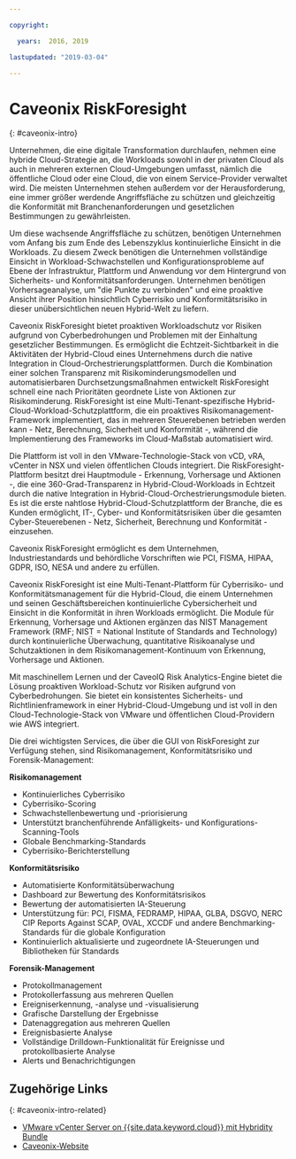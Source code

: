```yaml
---

copyright:

  years:  2016, 2019

lastupdated: "2019-03-04"

---
```


# Caveonix RiskForesight
{: #caveonix-intro}

Unternehmen, die eine digitale Transformation durchlaufen, nehmen eine hybride Cloud-Strategie an, die Workloads sowohl in der privaten Cloud als auch in mehreren externen Cloud-Umgebungen umfasst, nämlich die öffentliche Cloud oder eine Cloud, die von einem Service-Provider verwaltet wird. Die meisten Unternehmen stehen außerdem vor der Herausforderung, eine immer größer werdende Angriffsfläche zu schützen und gleichzeitig die Konformität mit Branchenanforderungen und gesetzlichen Bestimmungen zu gewährleisten.

Um diese wachsende Angriffsfläche zu schützen, benötigen Unternehmen vom Anfang bis zum Ende des Lebenszyklus kontinuierliche Einsicht in die Workloads. Zu diesem Zweck benötigen die Unternehmen vollständige Einsicht in Workload-Schwachstellen und Konfigurationsprobleme auf Ebene der Infrastruktur, Plattform und Anwendung vor dem Hintergrund von Sicherheits- und Konformitätsanforderungen. Unternehmen benötigen Vorhersageanalyse, um "die Punkte zu verbinden" und eine proaktive Ansicht ihrer Position hinsichtlich Cyberrisiko und Konformitätsrisiko in dieser unübersichtlichen neuen Hybrid-Welt zu liefern.

Caveonix RiskForesight bietet proaktiven Workloadschutz vor Risiken aufgrund von Cyberbedrohungen und Problemen mit der Einhaltung gesetzlicher Bestimmungen. Es ermöglicht die Echtzeit-Sichtbarkeit in die Aktivitäten der Hybrid-Cloud eines Unternehmens durch die native Integration in Cloud-Orchestrierungsplattformen. Durch die Kombination einer solchen Transparenz mit Risikominderungsmodellen und automatisierbaren Durchsetzungsmaßnahmen entwickelt RiskForesight schnell eine nach Prioritäten geordnete Liste von Aktionen zur Risikominderung. RiskForesight ist eine Multi-Tenant-spezifische Hybrid-Cloud-Workload-Schutzplattform, die ein proaktives Risikomanagement-Framework implementiert, das in mehreren Steuerebenen betrieben werden kann - Netz, Berechnung, Sicherheit und Konformität -, während die Implementierung des Frameworks im Cloud-Maßstab automatisiert wird.

Die Plattform ist voll in den VMware-Technologie-Stack von vCD, vRA, vCenter in NSX und vielen öffentlichen Clouds integriert. Die RiskForesight-Plattform besitzt drei Hauptmodule - Erkennung, Vorhersage und Aktionen -, die eine 360-Grad-Transparenz in Hybrid-Cloud-Workloads in Echtzeit durch die native Integration in Hybrid-Cloud-Orchestrierungsmodule bieten. Es ist die erste nahtlose Hybrid-Cloud-Schutzplattform der Branche, die es Kunden ermöglicht, IT-, Cyber- und Konformitätsrisiken über die gesamten Cyber-Steuerebenen - Netz, Sicherheit, Berechnung und Konformität - einzusehen.

Caveonix RiskForesight ermöglicht es dem Unternehmen, Industriestandards und behördliche Vorschriften wie PCI, FISMA, HIPAA, GDPR, ISO, NESA und andere zu erfüllen.

Caveonix RiskForesight ist eine Multi-Tenant-Plattform für Cyberrisiko- und Konformitätsmanagement für die Hybrid-Cloud, die einem Unternehmen und seinen Geschäftsbereichen kontinuierliche Cybersicherheit und Einsicht in die Konformität in ihren Workloads ermöglicht. Die Module für Erkennung, Vorhersage und Aktionen ergänzen das NIST Management Framework (RMF; NIST = National Institute of Standards and Technology) durch kontinuierliche Überwachung, quantitative Risikoanalyse und Schutzaktionen in dem Risikomanagement-Kontinuum von Erkennung, Vorhersage und Aktionen.

Mit maschinellem Lernen und der CaveoIQ Risk Analytics-Engine bietet die Lösung proaktiven Workload-Schutz vor Risiken aufgrund von Cyberbedrohungen. Sie bietet ein konsistentes Sicherheits- und Richtlinienframework in einer Hybrid-Cloud-Umgebung und ist voll in den Cloud-Technologie-Stack von VMware und öffentlichen Cloud-Providern wie AWS integriert.

Die drei wichtigsten Services, die über die GUI von RiskForesight zur Verfügung stehen, sind Risikomanagement, Konformitätsrisiko und Forensik-Management:

**Risikomanagement**
-	Kontinuierliches Cyberrisiko
- Cyberrisiko-Scoring
-	Schwachstellenbewertung und -priorisierung
-	Unterstützt branchenführende Anfälligkeits- und Konfigurations-Scanning-Tools
-	Globale Benchmarking-Standards
-	Cyberrisiko-Berichterstellung

**Konformitätsrisiko**
- Automatisierte Konformitätsüberwachung
-	Dashboard zur Bewertung des Konformitätsrisikos
-	Bewertung der automatisierten IA-Steuerung
-	Unterstützung für: PCI, FISMA, FEDRAMP, HIPAA, GLBA, DSGVO, NERC CIP Reports Against SCAP, OVAL, XCCDF und andere Benchmarking-Standards für die globale Konfiguration
-	Kontinuierlich aktualisierte und zugeordnete IA-Steuerungen und Bibliotheken für Standards

**Forensik-Management**
-	Protokollmanagement
-	Protokollerfassung aus mehreren Quellen
-	Ereigniserkennung, -analyse und -visualisierung
-	Grafische Darstellung der Ergebnisse
-	Datenaggregation aus mehreren Quellen
-	Ereignisbasierte Analyse
-	Vollständige Drilldown-Funktionalität für Ereignisse und protokollbasierte Analyse
-	Alerts und Benachrichtigungen

## Zugehörige Links
{: #caveonix-intro-related}

*   [VMware vCenter Server on {{site.data.keyword.cloud}} mit Hybridity Bundle](/docs/services/vmwaresolutions/archiref/vcs?topic=vmware-solutions-vcs-hybridity-intro)
*   [Caveonix-Website](https://www.caveonix.com/)
